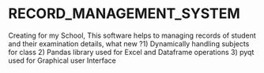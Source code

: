 # RECORD_MANAGEMENT_SYSTEM
Creating for my School, This software helps to managing records of student and their examination details, what new ?1) Dynamically handling subjects for class 2) Pandas library used for Excel and Dataframe operations 3) pyqt used for Graphical user Interface
